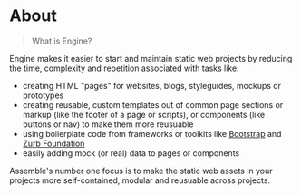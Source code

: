 # About

> What is Engine?

Engine makes it easier to start and maintain static web projects by reducing the time, complexity and repetition associated with tasks like:

  - creating HTML "pages" for websites, blogs, styleguides, mockups or prototypes
  - creating reusable, custom templates out of common page sections or markup (like the footer of a page or scripts), or components (like buttons or nav) to make them more reusuable
  - using boilerplate code from frameworks or toolkits like [Bootstrap] and [Zurb Foundation]
  - easily adding mock (or real) data to pages or components

Assemble's number one focus is to make the static web assets in your projects more self-contained, modular and reusuable across projects.


[Bootstrap]: twitter.github.com/bootstrap/
[Zurb Foundation]: https://github.com/zurb/foundation